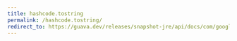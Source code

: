 ```yaml
---
title: hashcode.tostring
permalink: /hashcode.tostring/
redirect_to: https://guava.dev/releases/snapshot-jre/api/docs/com/google/common/hash/HashCode.html#toString--
---
```

